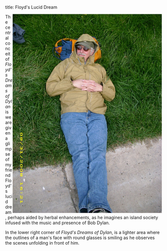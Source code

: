 title: Floyd's Lucid Dream

<img src="/static/img/floyd-shiery.png" style="float:right">

The central conceit of <em>Floyd's Dreams of Dylan</em> is we are given a glimpse of my friend Floyd's lucid dream, 
perhaps aided by herbal enhancements, as he imagines an island society infused with the music and presence of 
Bob Dylan.

In the lower right corner of <em>Floyd's Dreams of Dylan</em>, is a lighter area where the
outlines of a man's face with round glasses is smiling as he observes the scenes unfolding 
in front of him.  
